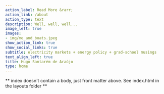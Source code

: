 ```yaml
---
action_label: Read More &rarr;
action_link: /about
action_type: text
description: Well, well, well... 
image_left: true
images:
- img/me_and_boats.jpeg
show_action_link: true
show_social_links: true
subtitle: electricity markets + energy policy + grad-school musings 
text_align_left: true
title: Hugo Santarém de Araújo
type: home
---
```


** index doesn't contain a body, just front matter above.
See index.html in the layouts folder **
